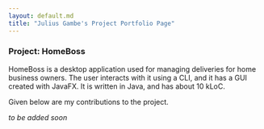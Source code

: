 ```yaml
---
layout: default.md
title: "Julius Gambe's Project Portfolio Page"
---
```


### Project: HomeBoss

HomeBoss is a desktop application used for managing deliveries for home business owners.
The user interacts with it using a CLI, and it has a GUI created with JavaFX.
It is written in Java, and has about 10 kLoC.

Given below are my contributions to the project.

*to be added soon*
